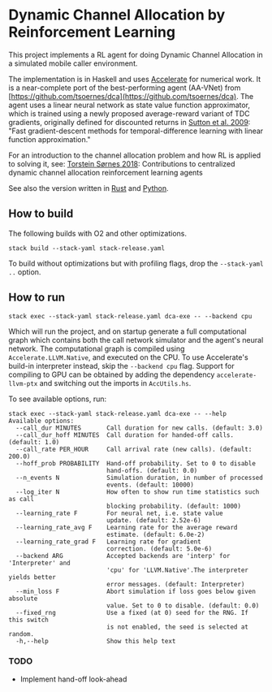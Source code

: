 # Dynamic Channel Allocation by Reinforcement Learning
This project implements a RL agent for doing Dynamic Channel Allocation in a
simulated mobile caller environment.

The implementation is in Haskell and uses
[Accelerate](https://github.com/AccelerateHS/accelerate/) for numerical work. It
is a near-complete port of the best-performing agent (AA-VNet) from
[https://github.com/tsoernes/dca](https://github.com/tsoernes/dca). The agent
uses a linear neural network as state value function approximator, which is
trained using a newly proposed average-reward variant of TDC gradients,
originally defined for discounted returns in
[Sutton et al. 2009](https://www.ics.uci.edu/~dechter/courses/ics-295/winter-2018/papers/2009-sutton-Fast_gradient-descent.pdf):
"Fast gradient-descent methods for temporal-difference learning with linear function approximation."

For an introduction to the channel allocation problem and how RL
is applied to solving it, see:
[Torstein Sørnes 2018](
https://brage.bibsys.no/xmlui/bitstream/handle/11250/2562774/19523_FULLTEXT.pdf):
Contributions to centralized dynamic channel allocation reinforcement learning agents

See also the version written in [Rust](https://github.com/tsoernes/rustdca)
and [Python](https://github.com/tsoernes/dca).

## How to build
The following builds with O2 and other optimizations.
```
stack build --stack-yaml stack-release.yaml
```
To build without optimizations but with profiling flags, drop the `--stack-yaml ..` option.

## How to run
```
stack exec --stack-yaml stack-release.yaml dca-exe -- --backend cpu
```
Which will run the project, and on startup generate a full computational graph which
contains both the call network simulator and the agent's neural network.
The computational graph is compiled using `Accelerate.LLVM.Native`, and executed
on the CPU. To use Accelerate's build-in interpreter instead, skip the `--backend cpu` flag.
Support for compiling to GPU can be obtained by adding the dependency
`accelerate-llvm-ptx` and switching out the imports in `AccUtils.hs`.

To see available options, run:
```
stack exec --stack-yaml stack-release.yaml dca-exe -- --help
Available options:
  --call_dur MINUTES       Call duration for new calls. (default: 3.0)
  --call_dur_hoff MINUTES  Call duration for handed-off calls. (default: 1.0)
  --call_rate PER_HOUR     Call arrival rate (new calls). (default: 200.0)
  --hoff_prob PROBABILITY  Hand-off probability. Set to 0 to disable
                           hand-offs. (default: 0.0)
  --n_events N             Simulation duration, in number of processed
                           events. (default: 10000)
  --log_iter N             How often to show run time statistics such as call
                           blocking probability. (default: 1000)
  --learning_rate F        For neural net, i.e. state value
                           update. (default: 2.52e-6)
  --learning_rate_avg F    Learning rate for the average reward
                           estimate. (default: 6.0e-2)
  --learning_rate_grad F   Learning rate for gradient
                           correction. (default: 5.0e-6)
  --backend ARG            Accepted backends are 'interp' for 'Interpreter' and
                           'cpu' for 'LLVM.Native'.The interpreter yields better
                           error messages. (default: Interpreter)
  --min_loss F             Abort simulation if loss goes below given absolute
                           value. Set to 0 to disable. (default: 0.0)
  --fixed_rng              Use a fixed (at 0) seed for the RNG. If this switch
                           is not enabled, the seed is selected at random.
  -h,--help                Show this help text
```

### TODO
- Implement hand-off look-ahead
